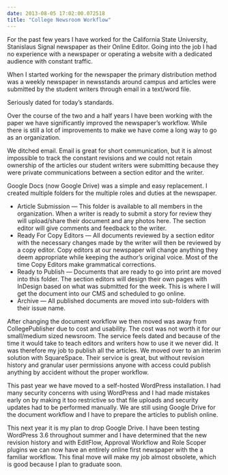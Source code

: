 ```yaml
---
date: 2013-08-05 17:02:00.072518
title: "College Newsroom Workflow"
---
```


For the past few years I have worked for the California State University, Stanislaus Signal newspaper as their Online Editor. Going into the job I had no experience with a newspaper or operating a website with a dedicated audience with constant traffic.

<!--more-->

When I started working for the newspaper the primary distribution method was a weekly newspaper in newsstands around campus and articles were submitted by the student writers through email in a text/word file.

Seriously dated for today’s standards.

Over the course of the two and a half years I have been working with the paper we have significantly improved the newspaper’s workflow. While there is still a lot of improvements to make we have come a long way to go as an organization.

We ditched email. Email is great for short communication, but it is almost impossible to track the constant revisions and we could not retain ownership of the articles our student writers were submitting because they were private communications between a section editor and the writer.

Google Docs (now Google Drive) was a simple and easy replacement. I created multiple folders for the multiple roles and duties at the newspaper.

* Article Submission — This folder is available to all members in the organization. When a writer is ready to submit a story for review they will upload/share their document and any photos here. The section editor will give comments and feedback to the writer.
* Ready For Copy Editors — All documents reviewed by a section editor with the necessary changes made by the writer will then be reviewed by a copy editor. Copy editors at our newspaper will change anything they deem appropriate while keeping the author’s original voice. Most of the time Copy Editors make grammatical corrections.
* Ready to Publish — Documents that are ready to go into print are moved into this folder. The section editors will design their own pages with InDesign based on what was submitted for the week. This is where I will get the document into our CMS and scheduled to go online.
* Archive — All published documents are moved into sub-folders with their issue name.

After changing the document workflow we then moved was away from CollegePublisher due to cost and usability. The cost was not worth it for our small/medium sized newsroom. The service feels dated and because of the time it would take to teach editors and writers how to use it we never did. It was therefore my job to publish all the articles. We moved over to an interim solution with SquareSpace. Their service is great, but without revision history and granular user permissions anyone with access could publish anything by accident without the proper workflow.

This past year we have moved to a self-hosted WordPress installation. I had many security concerns with using WordPress and I had made mistakes early on by making it too restrictive so that file uploads and security updates had to be performed manually. We are still using Google Drive for the document workflow and I have to prepare the articles to publish online.

This next year it is my plan to drop Google Drive. I have been testing WordPress 3.6 throughout summer and I have determined that the new revision history and with EditFlow, Approval Workflow and Role Scoper plugins we can now have an entirely online first newspaper with the a familiar workflow. This final move will make my job almost obsolete, which is good because I plan to graduate soon.
